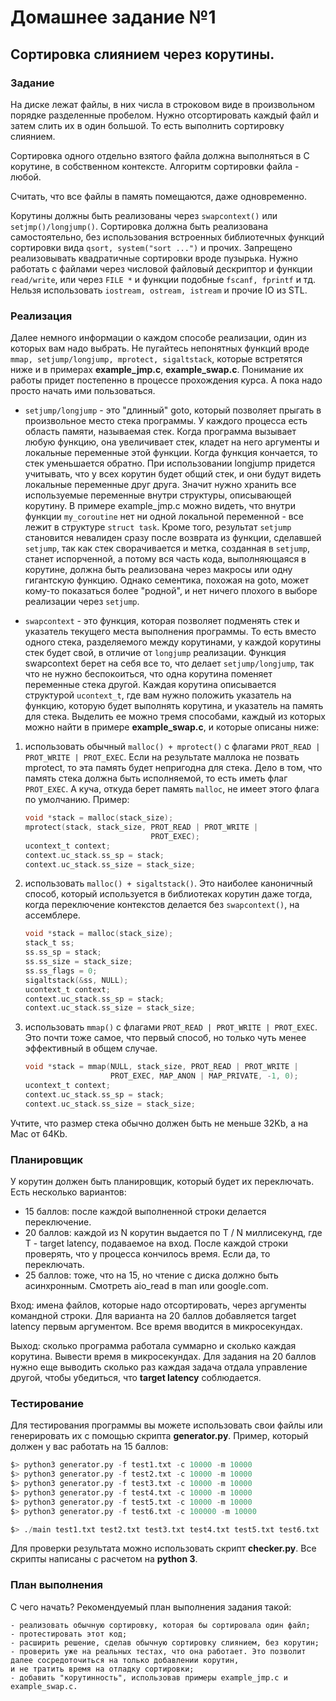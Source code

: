 # Домашнее задание №1 
## Сортировка слиянием через корутины.

### Задание
На диске лежат файлы, в них числа в строковом виде в произвольном
порядке разделенные пробелом. Нужно отсортировать каждый файл и
затем слить их в один большой. То есть выполнить сортировку
слиянием.

Сортировка одного отдельно взятого файла должна выполняться в
С корутине, в собственном контексте. Алгоритм сортировки файла -
любой.

Считать, что все файлы в память помещаются, даже одновременно.

Корутины должны быть реализованы через `swapcontext()` или
`setjmp()/longjump()`. Сортировка должна быть реализована
самостоятельно, без использования встроенных библиотечных функций
сортировки вида `qsort, system("sort ...")` и прочих. Запрещено
реализовывать квадратичные сортировки вроде пузырька. Нужно
работать с файлами через числовой файловый дескриптор и функции
`read/write`, или через `FILE *` и функции подобные `fscanf, fprintf` и
тд. Нельзя использовать `iostream, ostream, istream` и прочие IO из
STL.

### Реализация
Далее немного информации о каждом способе реализации, один из
которых вам надо выбрать. Не пугайтесь непонятных функций вроде
`mmap, setjump/longjump, mprotect, sigaltstack`, которые встретятся
ниже и в примерах __example_jmp.c__, __example_swap.c__. Понимание их
работы придет постепенно в процессе прохождения курса. А пока надо
просто начать ими пользоваться.

* `setjump/longjump` - это "длинный" goto, который позволяет прыгать
в произвольное место стека программы. У каждого процесса есть
область памяти, называемая стек. Когда программа вызывает любую
функцию, она увеличивает стек, кладет на него аргументы и
локальные переменные этой функции. Когда функция кончается, то
стек уменьшается обратно. При использовании longjump придется
учитывать, что у всех корутин будет общий стек, и они будут
видеть локальные переменные друг друга. Значит нужно хранить все
используемые переменные внутри структуры, описывающей корутину. В
примере example_jmp.c можно видеть, что внутри функции
`my_coroutine` нет ни одной локальной переменной - все лежит в
структуре `struct task`. Кроме того, результат `setjump` становится
невалиден сразу после возврата из функции, сделавшей `setjump`, так
как стек сворачивается и метка, созданная в `setjump`, станет
испорченной, а потому вся часть кода, выполняющаяся в корутине,
должна быть реализована через макросы или одну гигантскую функцию.
Однако сементика, похожая на goto, может кому-то показаться более
"родной", и нет ничего плохого в выборе реализации через `setjump`.

* `swapcontext` - это функция, которая позволяет подменять стек и
указатель текущего места выполнения программы. То есть вместо
одного стека, разделяемого между корутинами, у каждой корутины
стек будет свой, в отличие от `longjump` реализации. Функция
swapcontext берет на себя все то, что делает `setjump/longjump`, так
что не нужно беспокоиться, что одна корутина поменяет переменные
стека другой. Каждая корутина описывается структурой `ucontext_t`,
где вам нужно положить указатель на функцию, которую будет
выполнять корутина, и указатель на память для стека. Выделить ее
можно тремя способами, каждый из которых можно найти в примере
__example_swap.c__, и которые описаны ниже:

1. использовать обычный `malloc() + mprotect()` с флагами
   `PROT_READ | PROT_WRITE | PROT_EXEC`. Если на результате маллока
   не позвать mprotect, то эта память будет непригодна для стека.
   Дело в том, что память стека должна быть исполняемой, то есть
   иметь флаг `PROT_EXEC`. А куча, откуда берет память `malloc`, не
   имеет этого флага по умолчанию.
   Пример:

   ```C
   void *stack = malloc(stack_size);
   mprotect(stack, stack_size, PROT_READ | PROT_WRITE |
                               PROT_EXEC);
   ucontext_t context;
   context.uc_stack.ss_sp = stack;
   context.uc_stack.ss_size = stack_size;
   ```

2. использовать `malloc() + sigaltstack()`. Это наиболее каноничный
   способ, который используется в библиотеках корутин даже тогда,
   когда переключение контекстов делается без `swapcontext()`, на
   ассемблере.

   ```C
   void *stack = malloc(stack_size);
   stack_t ss;
   ss.ss_sp = stack;
   ss.ss_size = stack_size;
   ss.ss_flags = 0;
   sigaltstack(&ss, NULL);
   ucontext_t context;
   context.uc_stack.ss_sp = stack;
   context.uc_stack.ss_size = stack_size;
   ```

3. использовать `mmap()` с флагами `PROT_READ | PROT_WRITE |
   PROT_EXEC`. Это почти тоже самое, что первый способ, но только
   чуть менее эффективный в общем случае.

   ```C
   void *stack = mmap(NULL, stack_size, PROT_READ | PROT_WRITE |
                      PROT_EXEC, MAP_ANON | MAP_PRIVATE, -1, 0);
   ucontext_t context;
   context.uc_stack.ss_sp = stack;
   context.uc_stack.ss_size = stack_size;
   ```

Учтите, что размер стека обычно должен быть не меньше 32Kb, а на
Mac от 64Kb.

### Планировщик
У корутин должен быть планировщик, который будет их переключать.
Есть несколько вариантов:

  - 15 баллов: после каждой выполненной строки делается переключение.
  - 20 баллов: каждой из N корутин выдается по T / N миллисекунд,
    где T - target latency, подаваемое на вход. После каждой строки
    проверять, что у процесса кончилось время. Если да, то переключать.
  - 25 баллов: тоже, что на 15, но чтение с диска должно быть
    асинхронным. Смотреть aio_read в man или google.com.

Вход: имена файлов, которые надо отсортировать, через аргументы
командной строки. Для варианта на 20 баллов добавляется target
latency первым аргументом. Все время вводится в микросекундах.

Выход: сколько программа работала суммарно и сколько каждая
корутина. Вывести время в микросекундах. Для задания на 20 баллов
нужно еще выводить сколько раз каждая задача отдала управление
другой, чтобы убедиться, что __target latency__ соблюдается.

### Тестирование
Для тестирования программы вы можете использовать свои файлы или
генерировать их с помощью скрипта __generator.py__. Пример, который
должен у вас работать на 15 баллов:

```py
$> python3 generator.py -f test1.txt -c 10000 -m 10000
$> python3 generator.py -f test2.txt -c 10000 -m 10000
$> python3 generator.py -f test3.txt -c 10000 -m 10000
$> python3 generator.py -f test4.txt -c 10000 -m 10000
$> python3 generator.py -f test5.txt -c 10000 -m 10000
$> python3 generator.py -f test6.txt -c 100000 -m 10000

$> ./main test1.txt test2.txt test3.txt test4.txt test5.txt test6.txt
```

Для проверки результата можно использовать скрипт __checker.py__. Все
скрипты написаны с расчетом на __python 3__.

### План выполнения
С чего начать? Рекомендуемый план выполнения задания такой:

	- реализовать обычную сортировку, которая бы сортировала один файл;
	- протестировать этот код;
	- расширить решение, сделав обычную сортировку слиянием, без корутин;
	- проверить уже на реальных тестах, что она работает. Это позволит далее сосредоточиться на только добавлении корутин,
	и не тратить время на отладку сортировки;
	- добавить "корутинность", использовав примеры example_jmp.c и example_swap.c.
